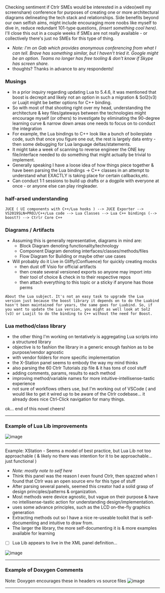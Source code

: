 Checking sentiment if Ctrlr SMEs would be interested in a video(well my screenshare) conference for purposes of creating one or more architectural diagrams delineating the tech stack and relationships. Side benefits beyond our own selfish aims, might include encouraging more noobs like myself to dive in, reduce redundant 101-type questions, _(insert something cool here)_. I'll close this out in a couple weeks if SMEs are not really available - or collectively there's just no SMEs for this type of thing.
- _Note: I'm on Gab which provides anonymous conferencing from what I can tell. Brave has something similar, but I haven't tried it. Google might be an option. Teams no longer has free tooling & don't know if Skype has screen share._
- thoughts? Thanks in advance to any respondents!

### Musings
- In a prior inquiry regarding updating Lua to 5.4.6, it was mentioned that boost is decrepit and likely not an option in such a migration &  Sol2(v3) or Luajit might be better options for C++ binding.
- So with most of that shooting right over my head, understanding the architecture & key files/gateways between the technologies might encourage myself (or others) to investigate by eliminating the 90-degree learning curve & narrow down areas one needs to focus on to conduct the integration
- For example, the Lua bindings to C++ look like a bunch of boilerplate code, such that once you figure one out, the rest is largely data entry - then some debugging for Lua language deltas/statements.
- It might take a week of scanning to reverse engineer the ONE key file/interface needed to do something that might actually be trivial to implement.
- Generally speaking I have a loose idea of how things piece together & have been parsing the Lua bindings -> C++ classes in an attempt to understand what EXACTLY is taking place for certain callbacks,etc.
- Can conduct 1:1 sessions to build up drafts or a dogpile with everyone at once - or anyone else can play ringleader.

### half-arsed understanding
```
JUCE ( UI components with C++/Lua hooks ) --> JUCE Exporter --> VS2019SLN+PROJ/C++/Lua code --> Lua Classes --> Lua C++ bindings (--> boost?) --> Ctrlr Core C++
```
### Diagrams / Artifacts
- Assuming this is generally representative, diagrams in mind are:
  - Block Diagram denoting functionality/technology
  - Component Diagram denoting interfaces/classes/methods/files
  - Flow Diagram for Building or maybe other use cases
- Will probably do it Live in Gliffy(Confluence) for quickly creating mocks
  - then dust off Visio for official artifacts
  - then create several versioned exports so anyone may import into their tool of choice & check in to their respective repos
  - then attach everything to this topic or a sticky if anyone has those perms

```
About the Lua subject. It's not an easy task to upgrade the Lua version just because the boost library it depends on to do the Luabind hasn't been maintained for years, the same goes for Luabind. So, if you want to update the Lua version, you might as well look at Sol2 (v3) or Luajit to do the binding to C++ without the need for Boost.
```
### Lua method/class library
- the other thing I'm working on tentatively is aggregating Lua scripts into a structured library
- objective is to fashion the library in a generic enough fashion as to be purpose/vendor agnostic
- with vendor folders for more specific implementation
- the X-Station panel seems to embody the way my mind thinks
- also parsing the 60 Ctrlr Tutorials zip file & it has tons of cool stuff
- adding comments, params, results to each method
- improving method/variable names for more intuitive-intellisense-tastic experience
- not sure of workflows others use, but I'm working out of VSCode ( and would like to get it wired up to be aware of the Ctrlr codebase... it already does nice Ctrl-Click navigation for many things.

ok... end of this novel
cheers!

<hr/>

### Example of Lua Lib improvements

![image](https://github.com/RomanKubiak/ctrlr/assets/40268430/acea7f20-dca3-4cc8-8895-8d16796012ac)

<hr/>

Example: XStation - Seems a model of best practice, but Lua Lib not too approachable ( & likely no there was intention for it to be approachable... just functional )
- _Note: mostly note to self here_
- Think this panel was the reason I even found Ctrlr, then spazzed when I found that Ctrlr was an open source env for this type of stuff
- After parsing several panels, seemed this creator had a solid grasp of design principles/patterns & organization.
- Most methods were device agnostic, but vague on their purpose & have no intellisense-tastic action for understanding design/implementation.
- uses some advance principles, such as the LCD on-the-fly graphics generation
- Extracting methods out so I have a nice re-useable toolkit that is self-documenting and intuitive to draw from.
- The larger the library, the more self-documenting it is & more examples available for learning
- [ ] Lua Lib appears to live in the XML panel definition... 

![image](https://github.com/RomanKubiak/ctrlr/assets/40268430/b5967030-047c-4286-a79c-9afff8eaed53)

<hr/>

### Example of Doxygen Comments
Note: Doxygen encourages these in headers vs source files
![image](https://github.com/RomanKubiak/ctrlr/assets/40268430/d5d16371-3a13-4f91-bbd1-9aa0b8048443)

<hr/>



